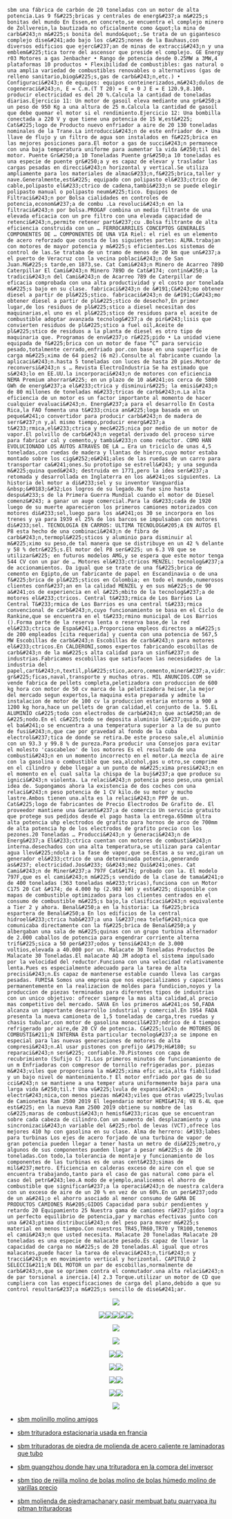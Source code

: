 
```
sbm una fábrica de carbón de 20 toneladas con un motor de alta potencia.Las 9 f&#225;bricas y centrales de energ&#237;a m&#225;s bonitas del mundo En Essen,en concreto,se encuentra el complejo minero de Zollverein,la bautizada no oficialmente como &quot;la mina de carb&#243;n m&#225;s bonita del mundo&quot;.Se trata de un gigantesco complejo dise&#241;ado bajo los c&#225;nones de la Bauhaus,con diversos edificios que ejerc&#237;an de minas de extracci&#243;n y una emblem&#225;tica torre del ascensor que preside el complejo. GE Energy r03 Motores a gas Jenbacher • Rango de potencia desde 0.25MW a 3MW,4 plataformas 10 productos • Flexibilidad de combustibles: gas natural o una amplia variedad de combustibles renovables o alternativos (gas de relleno sanitario,biog&#225;s,gas de carb&#243;n,etc.) • Configuraci&#243;n de equipos: equipos conteinerizados,m&#243;dulos de cogeneraci&#243;n, E = C.m.(T T 20) = E = 0 J E = E 120.9,8.100. producir electricidad es del 20 %.Calcula la cantidad de toneladas diarias.Ejercicio 11: Un motor de gasoil eleva mediante una gr&#250;a un peso de 950 Kg a una altura de 25 m.Calcula la cantidad de gasoil que debe quemar el motor si el rendimiento.Ejercicio 12: Una bombilla conectada a 220 V y que tiene una potencia de 15 W,est&#225; Cat&#225;logo de Producto nuevo enfriador a aire de 20 130 toneladas nominales de la Trane.La introducci&#243;n de este enfriador de.• Una llave de flujo y un filtro de agua son instalados en f&#225;brica en las mejores posiciones para.El motor a gas de succi&#243;n permanece con una baja temperatura uniforme para aumentar la vida &#250;til del motor. Puente Gr&#250;a 10 Toneladas Puente gr&#250;a 10 toneladas es una especie de puente gr&#250;a y es capaz de elevar y trasladar las cargas pesadas en direcci&#243;n horizontal y vertical.Se utiliza ampliamente para los materiales de almac&#233;n,f&#225;brica,taller y nave.Generalmente,est&#225; equipado con polipasto el&#233;ctrico de cable,polipasto el&#233;ctrico de cadena,tambi&#233;n se puede elegir polipasto manual o polipasto neum&#225;tico. Equipos de Filtraci&#243;n por Bolsa cialidades en controles de potencia,econom&#237;a de combu .La revoluci&#243;n en la filtraci&#243;n por bolsa.PROGAF combina un medio filtrante de una elevada eficacia con un pre filtro con una elevada capacidad de retenci&#243;n,permite retener part&#237;cu .Bolsa filtrante de alta eficiencia construida con un … FERROCARRILES CONCEPTOS GENERALES COMPONENTES DE … COMPONENTES DE UNA VIA Riel: el riel es un elemento de acero reforzado que consta de las siguientes partes: ALMA.trabajan con motores de mayor potencia y m&#225;s eficientes.Los sistemas de control de las.Se trataba de un tramo de menos de 20 km que un&#237;a el puerto de Veracruz con la vecina poblaci&#243;n de San Juan.M&#225;s tarde,en 1873,se. Cat Cami&#243;n Minero de Acarreo 789D Caterpillar El Cami&#243;n Minero 789D de Cat&#174; contin&#250;a la tradici&#243;n del Cami&#243;n de Acarreo 789 de Caterpillar de eficacia comprobada con una alta productividad y el costo por tonelada m&#225;s bajo en su clase. fabricaci&#243;n de &#191;C&#243;mo obtener diesel a partir de pl&#225;stico. fabricaci&#243;n de &#191;C&#243;mo obtener diesel a partir de pl&#225;stico de desecho?,En primer lugar,de los residuos de pl&#225;stico a diesel necesitan dos maquinarias,el uno es el pl&#225;stico de residuos para el aceite de combustible adoptar avanzada tecnolog&#237;a de pir&#243;lisis que convierten residuos de pl&#225;stico a fuel oil,Aceite de pl&#225;stico de residuos a la planta de diesel es otro tipo de maquinaria que. Programas de env&#237;o r&#225;pido • La unidad viene equipada de f&#225;brica con un motor de fase “C” para servicio pesado,totalmente cerrado,enfriado por.con base en una superficie de carga m&#225;xima de 64 pies2 (6 m2).Consulte al fabricante cuando la aplicaci&#243;n.hasta 5 toneladas con luces de hasta 20 pies.Motor de reconversi&#243;n s … Revista ElectroIndustria Se ha estimado que s&#243;lo en EE.UU.la incorporaci&#243;n de motores con eficiencia NEMA Premium ahorrar&#225; en un plazo de 10 a&#241;os cerca de 5800 GWh de energ&#237;a el&#233;ctrica y disminuir&#225; la emisi&#243;n de 80 millones de toneladas m&#233;tricas de carb&#243;n.La alta eficiencia de un motor es un factor importante al momento de hacer cualquier evaluaci&#243;n. Energ&#237;a para el desarrollo En Costa Rica,la FAO fomenta una t&#233;cnica an&#225;loga basada en un peque&#241;o convertidor para producir carb&#243;n de madera de serr&#237;n y,al mismo tiempo,producir energ&#237;a t&#233;rmica,el&#233;ctrica y mec&#225;nica por medio de un motor de vapor.El polvillo de carb&#243;n vegetal derivado del proceso sirve para fabricar cal y cemento,y tambi&#233;n como reductor. COMO HAN EVOLUCIONADO LOS AUTOS ATRAVES DE LA … Era un triciclo de unas 4,5 toneladas,con ruedas de madera y llantas de hierro,cuyo motor estaba montado sobre los cig&#252;e&#241;ales de las ruedas de un carro para transportar ca&#241;ones.Su prototipo se estrell&#243; y una segunda m&#225;quina qued&#243; destruida en 1771,pero la idea ser&#237;a retomada y desarrollada en Inglaterra en los a&#241;os siguientes. La historia del motor a di&#233;sel y su inventor Vanguardia &nbsp;&#0183;&#32;Los logros de su legado.No fue sino hasta despu&#233;s de la Primera Guerra Mundial cuando el motor de Diesel comenz&#243; a ganar un auge comercial.Para la d&#233;cada de 1920 luego de su muerte aparecieron los primeros camiones motorizados con motores di&#233;sel,luego para los a&#241;os 30 se incorpora en los trenes y ya para 1939 el 25% de los barcos se impulsaban con motores di&#233;sel. TECNOLOGIA EN CARROS: ULTIMA TECNOLOG&#205;A EN AUTOS El P8 esta hecho de una combinaci&#243;n de fibra de carb&#243;n,termopl&#225;sticos y aluminio para disminuir al m&#225;ximo su peso,de tal manera que se distribuye en un 42 % delante y 58 % detr&#225;s.El motor del P8 ser&#225; un 6.3 V8 que se utilizar&#225; en futuros modelos AMG,y se espera que este motor tenga 544 CV con un par de … Motores el&#233;ctricos MENZEL: tecnolog&#237;a de accionamientos. Da igual que se trate de una f&#225;brica de cemento en Egipto,de un fabricante de papel en Escandinavia o de una f&#225;brica de pl&#225;sticos en Colombia; en todo el mundo,numerosos clientes conf&#237;an en la calidad MENZEL y en sus m&#225;s de 90 a&#241;os de experiencia en el &#225;mbito de la tecnolog&#237;a de motores el&#233;ctricos. Central t&#233;rmica de Los Barrios La Central T&#233;rmica de Los Barrios es una central t&#233;rmica convencional de carb&#243;n,cuyo funcionamiento se basa en el Ciclo de Rankine,que se encuentra en el t&#233;rmino municipal de Los Barrios ().Forma parte de la reserva lenta o reserva base,de la red el&#233;ctrica de Espa&#241;a.Proporciona empleos directos a m&#225;s de 200 empleados [cita requerida] y cuenta con una potencia de 567,5 MW Escobillas de carb&#243;n Escobillas de carb&#243;n para motores el&#233;ctricos.En CALDERONI,somos expertos fabricando escobillas de carb&#243;n de la m&#225;s alta calidad para un sinf&#237;n de industrias.Fabricamos escobillas que satisfacen las necesidades de la industria del papel,cart&#243;n,textil,pl&#225;stico,acero,cemento,miner&#237;a,vidrio,artes gr&#225;ficas,naval,transporte y muchas otras. MIL ANUNCIOS.COM se vende fabrica de pellets completa,peletizadora con produccion de 600 kg hora con motor de 50 cv marca de la peletizadora heiser,la mejor del mercado segun expertos,la maquina esta preparada y admite la instalacion de motor de 100 cv la produccion estaria entorno a 900 a 1200 kg hora,hace un pellets de gran calidad,el conjunto de la. 5.EL ALUMINIO c&#225;todo con electrodos de carb&#243;n que act&#250;an de &#225;nodo.En el c&#225;todo se deposita aluminio l&#237;quido,ya que el ba&#241;o se encuentra a una temperatura superior a la de su punto de fusi&#243;n,que cae por gravedad al fondo de la cuba electrol&#237;tica de donde se retira.De este proceso sale,el aluminio con un 93.3 y 99.8 % de pureza.Para producir una Consejos para evitar el molesto 'cascabeleo' de los motores Es el resultado de una combusti&#243;n en un momento incorrecto en el motor.La mezcla de aire con la gasolina o combustible que sea,alcohol,gas u otro,se comprime en el cilindro y debe llegar a un punto de m&#225;xima presi&#243;n en el momento en el cual salta la chispa de la buj&#237;a que produce su ignici&#243;n violenta. La relaci&#243;n potencia peso peso,una genial idea de. Supongamos ahora la existencia de dos coches con una relaci&#243;n peso potencia de 1 CV kilo.de su motor y mucho lastre.Ambos tienen una.alta es la relaci&#243;n PPP de un. Cat&#225;logo de fabricantes de Precio Electrodos De Grafito de. El proveedor mantiene una Garant&#237;a de comercio Un servicio gratuito que protege sus pedidos desde el pago hasta la entrega.650mm ultra alta potencia uhp electrodos de grafito para hornos de arco de 700mm de alta potencia hp de los electrodos de grafito precio con los pezones.20 Toneladas … Producci&#243;n y Generaci&#243;n de Energ&#237;a El&#233;ctrica cuentan con motores de combusti&#243;n interna.desechados con una alta temperatura,se utilizan para calentar agua llev&#225;ndola a la fase de vapor,que se.Estas a su vez,giran un generador el&#233;ctrico de una determinada potencia,generando as&#237; electricidad.Jos&#233; G&#243;mez Qui&#241;ones. Cat Cami&#243;n de Miner&#237;a 797F Cat&#174; probado con la. El modelo 797F,que es el cami&#243;n m&#225;s vendido de la clase de tama&#241;o de 400 toneladas (363 toneladas m&#233;tricas),funciona con un Motor C175 20 Cat &#174; de 4.000 hp (2.983 kW) y est&#225; disponible con mapas de combustible optimizados para los clientes centrados en el consumo de combustible m&#225;s bajo,la clasificaci&#243;n equivalente a Tier 2 y ahora. Benal&#250;a en la historia: La f&#225;brica espartera de Benal&#250;a En los edificios de la central hidroel&#233;ctrica hab&#237;a una l&#237;nea telef&#243;nica que comunicaba directamente con la f&#225;brica de Benal&#250;a y albergaban una sala de m&#225;quinas con un grupo turbina alternador de 2.000 caballos de potencia para engendrar corriente alterna trif&#225;sica a 50 per&#237;odos y tensi&#243;n de 3.000 voltios,elevada a 40.000 por un. Malacate 30 Toneladas Productos De Malacate 30 Toneladas.El malacate AQ JM adopta el sistema impulsado por la velocidad del reductor.Funciona con una velocidad relativamente lenta.Pues es especialmente adecuado para la tarea de alta precisi&#243;n.Es capaz de mantenerse estable cuando lleva las cargas pesadas. FUMISA Somos una empresa que nos especializamos y capacitamos permanentemente en la realizacion de moldes para fundicion,noyos y la produccion de piezas terminadas para diferentes tipos de industrias con un unico objetivo: ofrecer siempre la mas alta calidad,al precio mas competitivo del mercado. SAVA En los primeros a&#241;os 50,FADA alcanza un importante desarrollo industrial y comercial.En 1954 FADA presenta la nueva camioneta de 1,5 toneladas de carga,tres ruedas y chasis tubular,con motor de gasolina monocil&#237;ndrico de 4 tiempos refrigerado por aire,de 20 CV de potencia. C&#225;lculo de MOTORES DE COMBUSTI&#211;N INTERNA Esta particular tecnolog&#237;a se impone en especial para las nuevas generaciones de motores de alta compresi&#243;n.Al usar pistones con prefijo &#179;H&#180; su reparaci&#243;n ser&#225; confiable.70.Pistones con capa de recubrimiento (Sufijo C) 71.Los primeros minutos de funcionamiento de un m Enfriadoras con compresor de tornillo refrigeradas por. piezas m&#243;viles que proporciona la m&#225;xima efic acia,alta fiabilidad y un bajo nivel de mantenimiento.† El motor enfriado por gas de su cci&#243;n se mantiene a una temper atura uniformemente baja para una larga vida &#250;til.† Una v&#225;lvula de expansi&#243;n electr&#243;nica,con menos piezas m&#243;viles que otras v&#225;lvulas de Camionetas Ram 2500 2019 El legendario motor HEMI&#174; V8 6.4L que est&#225; en la nueva Ram 2500 2019 obtiene su nombre de las c&#225;maras de combusti&#243;n hemisf&#233;ricas que se encuentran sobre cada cabeza de cilindro.Con un aumento del desplazamiento y una sincronizaci&#243;n variable del &#225;rbol de levas (VCT),ofrece los mejores 410 hp con gasolina en su clase. Alma de herrero: &#193;labes para turbinas Los ejes de acero forjado de una turbina de vapor de gran potencia pueden llegar a tener hasta un metro de di&#225;metro,y algunos de sus componentes pueden llegar a pesar m&#225;s de 20 toneladas.Con todo,la tolerancia de montaje y funcionamiento de los componentes de las turbinas es de unas cent&#233;simas de mil&#237;metro. Eficiencia en calderas exceso de aire con el que se encuentra trabajando,tanto para el caso de gas natural como para el caso del petr&#243;leo.A modo de ejemplo,analicemos el ahorro de combustible que significar&#237;a la operaci&#243;n de nuestra caldera con un exceso de aire de un 20 % en vez de un 60%.En un per&#237;odo de un a&#241;o el ahorro asociado al menor consumo de GAMA DE PRODUCTOS CAMIONES R&#205;GIDOS Capacidad para subir pendientes y retardo 20 Equipamiento 25 Nuestra gama de camiones r&#237;gidos logra un perfecto equilibrio de potencia,par y marchas efectivas junto con una &#243;ptima distribuci&#243;n del peso para mover m&#225;s material en menos tiempo.Con nuestros TR45,TR60,TR70 y TR100,tenemos el cami&#243;n que usted necesita. Malacate 20 Toneladas Malacate 20 toneladas es una especie de malacate pesado.Es capaz de llevar la capacidad de carga no m&#225;s de 20 toneladas.Al igual que otros malacates,puede hacer la tarea de elevaci&#243;n,tir&#243;n y tracci&#243;n en movimiento vertical y horizontal. CAPITULO 2 SELECCI&#211;N DEL MOTOR un par de escobillas,normalmente de carb&#243;n,que se oprimen contra el conmutador.una alta relaci&#243;n de par torsional a inercia.[4] 2.3 Torque.utilizar un motor de CD que cumpliera con las especificaciones de carga del plano,debido a que su control resultar&#237;a m&#225;s sencillo de dise&#241;ar. 
```

<div align="center">

<a href="https://es-crusher.shibang-china.com/github&k=sbm+una+f%C3%A1brica+de+carb%C3%B3n+de+20+toneladas+con+un+motor+de+alta+potencia."><img src="https://static.shibang-china.com/es/crusher/logo.jpg"></a>

<a href="https://es-crusher.shibang-china.com/github&k=sbm+una+f%C3%A1brica+de+carb%C3%B3n+de+20+toneladas+con+un+motor+de+alta+potencia."><img src="https://static.shibang-china.com/es/crusher/index.jpg"></a><a href="https://es-crusher.shibang-china.com/material.htmlgithub&k=sbm+una+f%C3%A1brica+de+carb%C3%B3n+de+20+toneladas+con+un+motor+de+alta+potencia."><img src="https://static.shibang-china.com/es/crusher/material.jpg"></a><a href="https://es-crusher.shibang-china.com/application.htmlgithub&k=sbm+una+f%C3%A1brica+de+carb%C3%B3n+de+20+toneladas+con+un+motor+de+alta+potencia."><img src="https://static.shibang-china.com/es/crusher/application.jpg"></a><a href="https://es-crusher.shibang-china.com/aboutus.htmlgithub&k=sbm+una+f%C3%A1brica+de+carb%C3%B3n+de+20+toneladas+con+un+motor+de+alta+potencia."><img src="https://static.shibang-china.com/es/crusher/aboutus.jpg"></a><a href="https://es-crusher.shibang-china.com/contact.htmlgithub&k=sbm+una+f%C3%A1brica+de+carb%C3%B3n+de+20+toneladas+con+un+motor+de+alta+potencia."><img src="https://static.shibang-china.com/es/crusher/contact.jpg"></a>

<a href="https://es-crusher.shibang-china.com/github&k=sbm+una+f%C3%A1brica+de+carb%C3%B3n+de+20+toneladas+con+un+motor+de+alta+potencia."><img src="https://static.shibang-china.com/es/crusher/banner.jpg"></a>

<a href="https://swt.shibang-china.com/github&k=sbm+una+f%C3%A1brica+de+carb%C3%B3n+de+20+toneladas+con+un+motor+de+alta+potencia."><img src="https://static.shibang-china.com/es/crusher/text.jpg"></a>

<a href="https://swt.shibang-china.com/github&k=sbm+una+f%C3%A1brica+de+carb%C3%B3n+de+20+toneladas+con+un+motor+de+alta+potencia."><img src="https://static.shibang-china.com/es/crusher/chat.jpg"></a><a href="https://es-crusher.shibang-china.com/contact.htmlgithub&k=sbm+una+f%C3%A1brica+de+carb%C3%B3n+de+20+toneladas+con+un+motor+de+alta+potencia."><img src="https://static.shibang-china.com/es/crusher/message.jpg"></a>

<a href="https://es-crusher.shibang-china.com/products/pe.htmlgithub&k=sbm+una+f%C3%A1brica+de+carb%C3%B3n+de+20+toneladas+con+un+motor+de+alta+potencia."><img src="https://static.shibang-china.com/es/crusher/pe.jpg"></a><a href="https://es-crusher.shibang-china.com/products/pf.htmlgithub&k=sbm+una+f%C3%A1brica+de+carb%C3%B3n+de+20+toneladas+con+un+motor+de+alta+potencia."><img src="https://static.shibang-china.com/es/crusher/pf.jpg"></a>

<a href="https://es-crusher.shibang-china.com/products/hpt.htmlgithub&k=sbm+una+f%C3%A1brica+de+carb%C3%B3n+de+20+toneladas+con+un+motor+de+alta+potencia."><img src="https://static.shibang-china.com/es/crusher/hpt.jpg"></a><a href="https://es-crusher.shibang-china.com/products/vsi.htmlgithub&k=sbm+una+f%C3%A1brica+de+carb%C3%B3n+de+20+toneladas+con+un+motor+de+alta+potencia."><img src="https://static.shibang-china.com/es/crusher/vsi.jpg"></a>

<a href="https://es-crusher.shibang-china.com/products/klv.htmlgithub&k=sbm+una+f%C3%A1brica+de+carb%C3%B3n+de+20+toneladas+con+un+motor+de+alta+potencia."><img src="https://static.shibang-china.com/es/crusher/klv.jpg"></a><a href="https://es-crusher.shibang-china.com/products/portable.htmlgithub&k=sbm+una+f%C3%A1brica+de+carb%C3%B3n+de+20+toneladas+con+un+motor+de+alta+potencia."><img src="https://static.shibang-china.com/es/crusher/portable.jpg"></a>

<a href="https://swt.shibang-china.com/github&k=sbm+una+f%C3%A1brica+de+carb%C3%B3n+de+20+toneladas+con+un+motor+de+alta+potencia."><img src="https://static.shibang-china.com/es/crusher/case.jpg"></a>

</div>


* [sbm molinillo molino amigos](sbm%20molinillo%20molino%20amigos.md)

* [sbm trituradora estacionaria usada en francia](sbm%20trituradora%20estacionaria%20usada%20en%20francia.md)

* [sbm trituradoras de piedra de molienda de acero caliente re laminadoras que tubo](sbm%20trituradoras%20de%20piedra%20de%20molienda%20de%20acero%20caliente%20re%20laminadoras%20que%20tubo.md)

* [sbm guangzhou donde hay una trituradora en la compra del inversor](sbm%20guangzhou%20donde%20hay%20una%20trituradora%20en%20la%20compra%20del%20inversor.md)

* [sbm tipo de rejilla molino de bolas molino de bolas húmedo molino de varillas precio](sbm%20tipo%20de%20rejilla%20molino%20de%20bolas%20molino%20de%20bolas%20h%C3%BAmedo%20molino%20de%20varillas%20precio.md)

* [sbm molienda de piedramachanary pasir membuat batu quarryapa itu pitman trituradoras](sbm%20molienda%20de%20piedramachanary%20pasir%20membuat%20batu%20quarryapa%20itu%20pitman%20trituradoras.md)